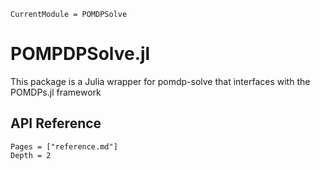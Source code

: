 ```@meta
CurrentModule = POMDPSolve
```

# POMPDPSolve.jl

This package is a Julia wrapper for pomdp-solve that interfaces with the POMDPs.jl framework


## API Reference

```@contents
Pages = ["reference.md"]
Depth = 2
```
